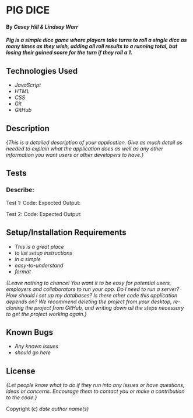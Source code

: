 # PIG DICE

#### By _Casey Hill & Lindsay Warr_

#### _Pig is a simple dice game where players take turns to roll a single dice as many times as they wish, adding all roll results to a running total, but losing their gained score for the turn if they roll a 1._

## Technologies Used

* _JavaScript_
* _HTML_
* _CSS_
* _Git_
* _GitHub_

## Description

_{This is a detailed description of your application. Give as much detail as needed to explain what the application does as well as any other information you want users or other developers to have.}_

## Tests
### Describe:

Test 1:
Code:
Expected Output:

Test 2:
Code:
Expected Output:

## Setup/Installation Requirements

* _This is a great place_
* _to list setup instructions_
* _in a simple_
* _easy-to-understand_
* _format_

_{Leave nothing to chance! You want it to be easy for potential users, employers and collaborators to run your app. Do I need to run a server? How should I set up my databases? Is there other code this application depends on? We recommend deleting the project from your desktop, re-cloning the project from GitHub, and writing down all the steps necessary to get the project working again.}_

## Known Bugs

* _Any known issues_
* _should go here_

## License

_{Let people know what to do if they run into any issues or have questions, ideas or concerns.  Encourage them to contact you or make a contribution to the code.}_

Copyright (c) _date_ _author name(s)_